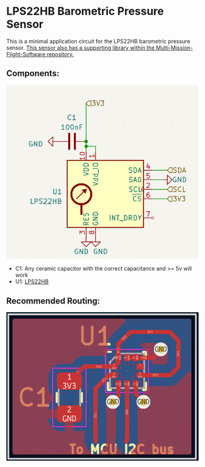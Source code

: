 # LPS22HB Barometric Pressure Sensor
This is a minimal application circuit for the LPS22HB barometric pressure sensor. [This sensor also has a supporting library within the Multi-Mission-Flight-Software repository.](https://github.com/Terrapin-Rocket-Team/Multi-Mission-Flight-Software/tree/main/STM32F1/Sensors/LPS22HB)

## Components:
![](Schematic.png)

- C1: Any ceramic capacitor with the correct capacitance and >= 5v will work
- U1: [LPS22HB](https://www.digikey.com/en/products/detail/stmicroelectronics/LPS22HBTR/5799910)

## Recommended Routing:
![](Routing.png)